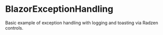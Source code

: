 # BlazorExceptionHandling
Basic example of exception handling with logging and toasting via Radzen controls.
